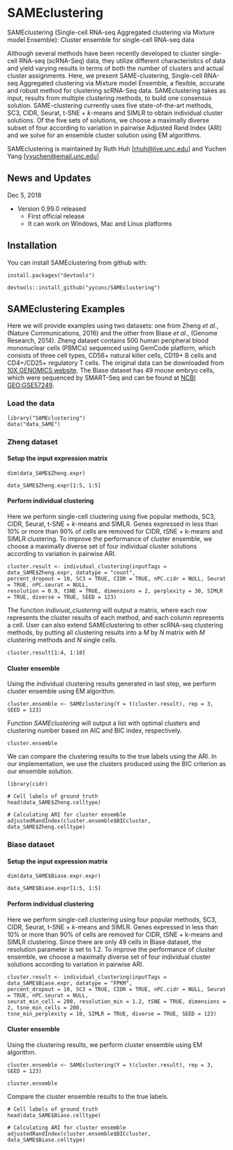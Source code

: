 # SAMEclustering
SAMEclustering (Single-cell RNA-seq Aggregated clustering via Mixture model Ensemble): Cluster ensemble for single-cell RNA-seq data

Although several methods have been recently developed to cluster single-cell RNA-seq (scRNA-Seq) data, they utilize different characteristics of data and yield varying results in terms of both the number of clusters and actual cluster assignments. Here, we present SAME-clustering, Single-cell RNA-seq Aggregated clustering via Mixture model Ensemble, a flexible, accurate and robust method for clustering scRNA-Seq data. SAMEclustering takes as input, results from multiple clustering methods, to build one consensus solution. SAME-clustering currently uses five state-of-the-art methods, SC3, CIDR, Seurat, t-SNE + *k*-means and SIMLR to obtain individual cluster solutions. Of the five sets of solutions, we choose a maximally diverse subset of four according to variation in pairwise Adjusted Rand Index (ARI) and we solve for an ensemble cluster solution using EM algorithms.

SAMEclustering is maintained by Ruth Huh [rhuh@live.unc.edu] and Yuchen Yang [yyuchen@email.unc.edu]

## News and Updates
Dec 5, 2018
* Version 0.99.0 released
  + First official release
  + It can work on Windows, Mac and Linux platforms

## Installation
You can install SAMEclustering from github with:
```{r install}
install.packages("devtools")

devtools::install_github("yycunc/SAMEclustering")
```

## SAMEclustering Examples
Here we will provide examples using two datasets: one from Zheng *et al.*, (Nature Communications, 2016) and the other from Biase *et al.*, (Genome Research, 2014). Zheng dataset contains 500 human peripheral blood mononuclear cells (PBMCs) sequenced using GemCode platform, which consists of three cell types, CD56+ natural killer cells, CD19+ B cells and CD4+/CD25+ regulatory T cells. The original data can be downloaded from [10X GENOMICS website](https://support.10xgenomics.com/single-cell-gene-expression/datasets). The Biase dataset has 49 mouse embryo cells, which were sequenced by SMART-Seq and can be found at [NCBI GEO:GSE57249](https://www.ncbi.nlm.nih.gov/geo/query/acc.cgi?acc=GSE57249).

### Load the data
```{r setup for Zheng dataset}
library("SAMEclustering")
data("data_SAME")
```

### Zheng dataset
#### Setup the input expression matrix
```{r setup for Zheng dataset}
dim(data_SAME$Zheng.expr)

data_SAME$Zheng.expr[1:5, 1:5]
```

#### Perform individual clustering
Here we perform single-cell clustering using five popular methods, SC3, CIDR, Seurat, t-SNE + *k*-means and SIMLR. Genes expressed in less than 10% or more than 90% of cells are removed for CIDR, tSNE + k-means and SIMLR clustering. To improve the performance of cluster ensemble, we choose a maximally diverse set of four individual cluster solutions according to variation in pairwise ARI.

```{r individual clustering for Baron_human4 dataset, results='hide', fig.show="hide", warning=FALSE}
cluster.result <- individual_clustering(inputTags = data_SAME$Zheng.expr, datatype = "count", 
percent_dropout = 10, SC3 = TRUE, CIDR = TRUE, nPC.cidr = NULL, Seurat = TRUE, nPC.seurat = NULL, 
resolution = 0.9, tSNE = TRUE, dimensions = 2, perplexity = 30, SIMLR = TRUE, diverse = TRUE, SEED = 123)
```

The function *indiviual_clustering* will output a matrix, where each row represents the cluster results of each method, and each column represents a cell. User can also extend SAMEclustering to other scRNA-seq clustering methods, by putting all clustering results into a *M* by *N* matrix with *M* clustering methods and *N* single cells.

```{r, message=FALSE}
cluster.result[1:4, 1:10]
```

#### Cluster ensemble

Using the individual clustering results generated in last step, we perform cluster ensemble using EM algorithm.

```{r cluster ensemble for Zheng dataset, results='hide'}
cluster.ensemble <- SAMEclustering(Y = t(cluster.result), rep = 3, SEED = 123)
```

Function *SAMEclustering* will output a list with optimal clusters and clustering number based on AIC and BIC index, respectively.

```{r ensemble results for Zheng dataset, message=FALSE}
cluster.ensemble
```

We can compare the clustering results to the true labels using the ARI. In our implementation, we use the clusters produced using the BIC criterion as our ensemble solution.

```{r ARI calculation for Zheng dataset}
library(cidr)

# Cell labels of ground truth
head(data_SAME$Zheng.celltype)

# Calculating ARI for cluster ensemble
adjustedRandIndex(cluster.ensemble$BICcluster, data_SAME$Zheng.celltype)
```

### Biase dataset

#### Setup the input expression matrix
```{r setup for Biase dataset}
dim(data_SAME$Biase.expr.expr)

data_SAME$Biase.expr[1:5, 1:5]
```

#### Perform individual clustering

Here we perform single-cell clustering using four popular methods, SC3, CIDR, Seurat, t-SNE + *k*-means and SIMLR. Genes expressed in less than 10% or more than 90% of cells are removed for CIDR, tSNE + k-means and SIMLR clustering. Since there are only 49 cells in Biase dataset, the resolution parameter is set to 1.2. To improve the performance of cluster ensemble, we choose a maximally diverse set of four individual cluster solutions according to variation in pairwise ARI.

```{r individual clustering for Biase dataset, results='hide', fig.show="hide", warning=FALSE}
cluster.result <- individual_clustering(inputTags = data_SAME$Biase.expr, datatype = "FPKM",  
percent_dropout = 10, SC3 = TRUE, CIDR = TRUE, nPC.cidr = NULL, Seurat = TRUE, nPC.seurat = NULL, 
seurat_min_cell = 200, resolution_min = 1.2, tSNE = TRUE, dimensions = 2, tsne_min_cells = 200, 
tsne_min_perplexity = 10, SIMLR = TRUE, diverse = TRUE, SEED = 123)
```

#### Cluster ensemble

Using the clustering results, we perform cluster ensemble using EM algorithm.

```{r cluster ensemble for Biase dataset, results='hide', message=FALSE}
cluster.ensemble <- SAMEclustering(Y = t(cluster.result), rep = 3, SEED = 123)
```

```{r ensemble results for Biase dataset, message=FALSE}
cluster.ensemble
```
Compare the cluster ensemble results to the true labels.

```{r ARI calculation for Biase dataset}
# Cell labels of ground truth
head(data_SAME$Biase.celltype)

# Calculating ARI for cluster ensemble
adjustedRandIndex(cluster.ensemble$BICcluster, data_SAME$Biase.celltype)
```


